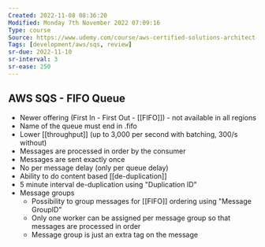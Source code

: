 ```yaml
---
Created: 2022-11-08 08:36:20
Modified: Monday 7th November 2022 07:09:16
Type: course
Source: https://www.udemy.com/course/aws-certified-solutions-architect-associate-saa-c01/?xref=E0Aed11STH4LPUQvCz0GJFABTmM=
Tags: [development/aws/sqs, review]
sr-due: 2022-11-10
sr-interval: 3
sr-ease: 250
---
```


## AWS SQS - FIFO Queue

- Newer offering (First In - First Out - [[FIFO]]) - not available in all regions
- Name of the queue must end in .fifo
- Lower [[throughput]] (up to 3,000 per second with batching, 300/s without)
- Messages are processed in order by the consumer
- Messages are sent exactly once
- No per message delay (only per queue delay)
- Ability to do content based [[de-duplication]]
- 5 minute interval de-duplication using "Duplication ID"
- Message groups
    - Possibility to group messages for [[FIFO]] ordering using "Message GroupID"
    - Only one worker can be assigned per message group so that messages are processed in order
    - Message group is just an extra tag on the message